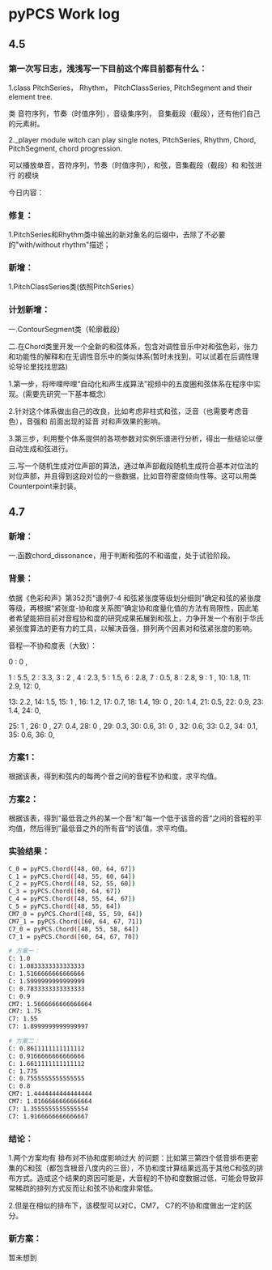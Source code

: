 # pyPCS Work log

## 4.5

### 第一次写日志，浅浅写一下目前这个库目前都有什么：

1.class PitchSeries， Rhythm， PitchClassSeries, PitchSegment and their element tree.

类 音符序列，节奏（时值序列），音级集序列， 音集截段（截段），还有他们自己的元素树。

2._player module witch can play single notes, PitchSeries, Rhythm, Chord, PitchSegment, chord progression.

可以播放单音，音符序列，节奏（时值序列），和弦，音集截段（截段）和 和弦进行 的模块

今日内容：

### 修复：

1.PitchSeries和Rhythm类中输出的新对象名的后缀中，去除了不必要的"with/without rhythm"描述；

### 新增：

1.PitchClassSeries类(依照PitchSeries）

### 计划新增：

一.ContourSegment类（轮廓截段）

二.在Chord类里开发一个全新的和弦体系，包含对调性音乐中对和弦色彩，张力和功能性的解释和在无调性音乐中的类似体系(暂时未找到，可以试着在后调性理论导论里找找思路)

1.第一步，将哔哩哔哩“自动化和声生成算法”视频中的五度圈和弦体系在程序中实现。(需要先研究一下基本概念）

2.针对这个体系做出自己的改良，比如考虑非柱式和弦，泛音（也需要考虑音色），音强和 前面出现的延音 对和声效果的影响。

3.第三步，利用整个体系提供的各项参数对实例乐谱进行分析，得出一些结论以便自动生成和弦进行。

三.写一个随机生成对位声部的算法，通过单声部截段随机生成符合基本对位法的对位声部，并且得到这段对位的一些数据，比如音符密度倾向性等。这可以用类Counterpoint来封装。

## 4.7

### 新增：

一.函数chord_dissonance，用于判断和弦的不和谐度，处于试验阶段。
    
### 背景：

依据《色彩和声》第352页“谱例7-4 和弦紧张度等级划分细则”确定和弦的紧张度等级，再根据“紧张度-协和度关系图”确定协和度量化值的方法有局限性，因此笔者希望能把目前对音程协和度的研究成果拓展到和弦上，力争开发一个有别于华氏紧张度算法的更有力的工具，以解决音强，排列两个因素对和弦紧张度的影响。
    
音程—不协和度表（大致）：

0 : 0  ,

1 : 5.5, 2 : 3.3, 3 : 2  , 4 : 2.3, 5 : 1.5, 6 : 2.8, 7 : 0.5, 8 : 2.8, 9 : 1  , 10: 1.8, 11: 2.9, 12: 0,

13: 2.2, 14: 1.5, 15: 1  , 16: 1.2, 17: 0.7, 18: 1.4, 19: 0  , 20: 1.4, 21: 0.5, 22: 0.9, 23: 1.4, 24: 0,

25: 1  , 26: 0  , 27: 0.4, 28: 0  , 29: 0.3, 30: 0.6, 31: 0  , 32: 0.6, 33: 0.2, 34: 0.1, 35: 0.6, 36: 0,

### 方案1：

根据该表，得到和弦内的每两个音之间的音程不协和度，求平均值。
    
### 方案2：

根据该表，得到“最低音之外的某一个音”和”每一个低于该音的音“之间的音程的平均值，然后得到”最低音之外的所有音“的该值，求平均值。
    
### 实验结果：
```sh
C_0 = pyPCS.Chord([48, 60, 64, 67])  
C_1 = pyPCS.Chord([48, 55, 60, 64])
C_2 = pyPCS.Chord([48, 52, 55, 60])
C_3 = pyPCS.Chord([60, 64, 67])
C_4 = pyPCS.Chord([48, 55, 64, 67])
C_5 = pyPCS.Chord([48, 55, 64])
CM7_0 = pyPCS.Chord([48, 55, 59, 64])
CM7_1 = pyPCS.Chord([60, 64, 67, 71])
C7_0 = pyPCS.Chord([48, 55, 58, 64])
C7_1 = pyPCS.Chord([60, 64, 67, 70])

# 方案一：
C: 1.0
C: 1.0833333333333333
C: 1.5166666666666666
C: 1.5999999999999999
C: 0.7833333333333333
C: 0.9
CM7: 1.5666666666666664
CM7: 1.75
C7: 1.55
C7: 1.8999999999999997

# 方案二：
C: 0.8611111111111112
C: 0.9166666666666666
C: 1.6611111111111112
C: 1.775
C: 0.7555555555555555
C: 0.8
CM7: 1.4444444444444444
CM7: 1.8166666666666664
C7: 1.3555555555555554
C7: 1.9166666666666667
```
### 结论：

1.两个方案均有 排布对不协和度影响过大 的问题：比如第三第四个低音排布更密集的C和弦（都包含根音八度内的三音），不协和度计算结果远高于其他C和弦的排布方式。造成这个结果的原因可能是，大音程的不协和度数据过低，可能会导致非常稀疏的排列方式反而让和弦不协和度非常低。

2.但是在相似的排布下，该模型可以对C，CM7， C7的不协和度做出一定的区分。

### 新方案：

暂未想到
